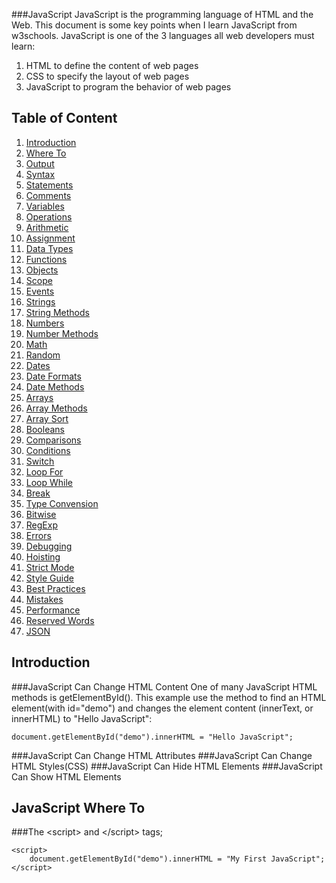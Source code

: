 ###JavaScript
JavaScript is the programming language of HTML and the Web. This document is some key points when I learn JavaScript from w3schools.
JavaScript is one of the 3 languages all web developers must learn:
1. HTML to define the content of web pages
1. CSS to specify the layout of web pages
1. JavaScript to program the behavior of web pages

Table of Content
----------------
1. [Introduction](#introduction)
1. [Where To](#where-to)
1. [Output](#output)
1. [Syntax](#syntax)
1. [Statements](#statements)
1. [Comments](#comments)
1. [Variables](#variables)
1. [Operations](#operations)
1. [Arithmetic](#arithmetic)
1. [Assignment](#assignment)
1. [Data Types](#data-types)
1. [Functions](#functions)
1. [Objects](#objects)
1. [Scope](#scope)
1. [Events](#events)
1. [Strings](#strings)
1. [String Methods](#string-method)
1. [Numbers](#numbers)
1. [Number Methods](#number-methods)
1. [Math](#math)
1. [Random](#random)
1. [Dates](#dates)
1. [Date Formats](#date-formats)
1. [Date Methods](#date-methods)
1. [Arrays](#arrays)
1. [Array Methods](#array-methods)
1. [Array Sort](#array-sort)
1. [Booleans](#booleans)
1. [Comparisons](#comparisons)
1. [Conditions](#conditions)
1. [Switch](#switch)
1. [Loop For](#loop-for)
1. [Loop While](#loop-while)
1. [Break](#break)
1. [Type Convension](#type-convension)
1. [Bitwise](#bitwise)
1. [RegExp](#regexp)
1. [Errors](#errors)
1. [Debugging](#debugging)
1. [Hoisting](#hoisting)
1. [Strict Mode](#strict-mode)
1. [Style Guide](#style-guide)
1. [Best Practices](#best-practices)
1. [Mistakes](#mistakes)
1. [Performance](#performance)
1. [Reserved Words](#reserved-words)
1. [JSON](#json)

Introduction
------------
###JavaScript Can Change HTML Content
One of many JavaScript HTML methods is getElementById().
This example use the method to find an HTML element(with id="demo") and changes the element content (innerText, or innerHTML) to "Hello JavaScript":
```
document.getElementById("demo").innerHTML = "Hello JavaScript";
```
###JavaScript Can Change HTML Attributes
###JavaScript Can Change HTML Styles(CSS)
###JavaScript Can Hide HTML Elements
###JavaScript Can Show HTML Elements

JavaScript Where To
-------------------
###The &lt;script&gt; and &lt;/script&gt; tags;
```
<script>
	document.getElementById("demo").innerHTML = "My First JavaScript";
</script>
```